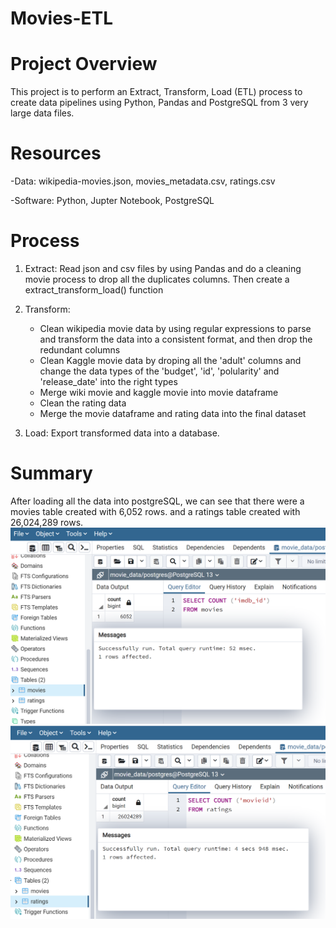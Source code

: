 # Movies-ETL

# Project Overview

This project is to perform an Extract, Transform, Load (ETL) process to create data pipelines using Python, Pandas and PostgreSQL from 3 very large data files.

# Resources

-Data: wikipedia-movies.json, movies_metadata.csv, ratings.csv

-Software: Python, Jupter Notebook, PostgreSQL

# Process

1. Extract: Read json and csv files by using Pandas and do a cleaning movie process to drop all the duplicates columns. Then create a extract_transform_load() function

2. Transform: 
   - Clean wikipedia movie data by using regular expressions to parse and transform the data into a consistent format, and then drop the redundant columns
   - Clean Kaggle movie data by droping all the 'adult' columns and change the data types of the 'budget', 'id', 'polularity' and 'release_date' into the right types
   - Merge wiki movie and kaggle movie into movie dataframe
   - Clean the rating data 
   - Merge the movie dataframe and rating data into the final dataset
   
3. Load: Export transformed data into a database.

# Summary

After loading all the data into postgreSQL, we can see that there were a movies table created with 6,052 rows. and a ratings table created with 26,024,289 rows.
![movies_query](https://github.com/ivorfanning/Movies-ETL/blob/main/Resources/movies_query.png)
![rating_query](https://github.com/ivorfanning/Movies-ETL/blob/main/Resources/ratings_query.png)
